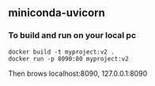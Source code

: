 ## miniconda-uvicorn

### To build and run on your local pc

```
docker build -t myproject:v2 .
docker run -p 8090:80 myproject:v2
```
Then brows localhost:8090, 127.0.0.1:8090
